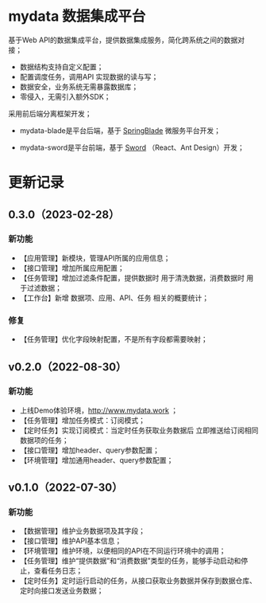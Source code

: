 # mydata 数据集成平台
基于Web API的数据集成平台，提供数据集成服务，简化跨系统之间的数据对接；

* 数据结构支持自定义配置；
* 配置调度任务，调用API 实现数据的读与写；
* 数据安全，业务系统无需暴露数据库；
* 零侵入，无需引入额外SDK；



采用前后端分离框架开发；

* mydata-blade是平台后端，基于 [SpringBlade](https://gitee.com/smallc/SpringBlade) 微服务平台开发；

* mydata-sword是平台前端，基于 [Sword](https://gitee.com/smallc/Sword) （React、Ant Design）开发；



# 更新记录
## 0.3.0（2023-02-28）
### 新功能
- 【应用管理】新模块，管理API所属的应用信息；
- 【接口管理】增加所属应用配置；
- 【任务管理】增加过滤条件配置，提供数据时 用于清洗数据，消费数据时 用于过滤数据；
- 【工作台】新增 数据项、应用、API、任务 相关的概要统计；
### 修复
- 【任务管理】优化字段映射配置，不是所有字段都需要映射；

## v0.2.0（2022-08-30）
### 新功能
* 上线Demo体验环境，http://www.mydata.work ；
* 【任务管理】增加任务模式：订阅模式；
* 【定时任务】实现订阅模式：当定时任务获取业务数据后 立即推送给订阅相同数据项的任务；
* 【接口管理】增加header、query参数配置；
* 【环境管理】增加通用header、query参数配置；

## v0.1.0（2022-07-30）
### 新功能
* 【数据管理】维护业务数据项及其字段；
* 【接口管理】维护API基本信息；
* 【环境管理】维护环境，以便相同的API在不同运行环境中的调用；
* 【任务管理】维护“提供数据”和“消费数据”类型的任务，能够手动启动和停止，查看任务日志；
* 【定时任务】定时运行启动的任务，从接口获取业务数据并保存到数据仓库、定时向接口发送业务数据；